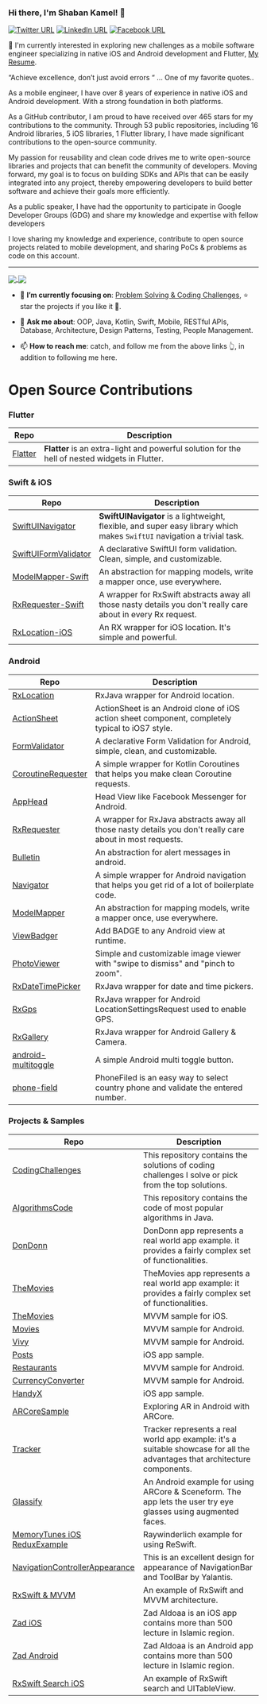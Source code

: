 ### Hi there, I'm Shaban Kamel! 👋

[![Twitter URL](https://img.shields.io/static/v1?color=red&label=Twitter%20&logo=twitter&logoColor=white&style=for-the-badge&message=Follow)](https://twitter.com/ShaAhKa)
[![LinkedIn URL](https://img.shields.io/static/v1?color=red&label=linkedin&logo=linkedin&logoColor=white&style=for-the-badge&message=Connect)](https://www.linkedin.com/in/shaban-kamel)
[![Facebook URL](https://img.shields.io/static/v1?color=red&label=Facebook&logo=Facebook&logoColor=white&style=for-the-badge&message=Connect)](https://www.facebook.com/sha.ka.165)

🤔 I'm currently interested in exploring new challenges as a mobile software engineer specializing in native iOS and Android development and Flutter, [My Resume](https://drive.google.com/file/d/12OrUUblKxuHg8baFt4xmtcNvEj9qjsUL/view?usp=sharing).

“Achieve excellence, don’t just avoid errors “ … One of my favorite quotes..

As a mobile engineer, I have over 8 years of experience in native iOS and Android development. With a strong foundation in both platforms. 

As a GitHub contributor, I am proud to have received over 465 stars for my contributions to the community. Through 53 public repositories, including 16 Android libraries, 5 iOS libraries, 1 Flutter library, I have made significant contributions to the open-source community.

My passion for reusability and clean code drives me to write open-source libraries and projects that can benefit the community of developers. Moving forward, my goal is to focus on building SDKs and APIs that can be easily integrated into any project, thereby empowering developers to build better software and achieve their goals more efficiently.

As a public speaker, I have had the opportunity to participate in Google Developer Groups (GDG) and share my knowledge and expertise with fellow developers

I love sharing my knowledge and experience, contribute to open source projects related to mobile development, and
sharing PoCs & problems as code on this account.


<hr/>
<a href="https://github.com/ShabanKamell/">
  <img align="center" src="https://github-readme-stats.vercel.app/api?username=ShabanKamell&count_private=true&include_all_commits=true&show_icons=true&theme=radical&hide_border=false" />
</a>
<a href="https://github.com/ShabanKamell/">
  <img align="center" src="https://github-readme-stats.vercel.app/api/top-langs/?username=ShabanKamell&layout=compact&theme=radical&hide_border=false" />
</a>

- 🎯 **I’m currently focusing
  on**: [Problem Solving & Coding Challenges](https://github.com/ShabanKamell/CodingChallenges), ⭐️ star the projects if
  you like it 🤩.

- 💬 **Ask me about**: OOP, Java, Kotlin, Swift, Mobile, RESTful APIs, Database, Architecture, Design Patterns, Testing,
  People Management.

- 📫 **How to reach me**: catch, and follow me from the above links 👆, in addition to following me here.

# Open Source Contributions

### Flutter

| **Repo**                                                  |                     **Description**                                                                             |
|-----------------------------------------------------------| -----------------------------------------------------------------------------------------------------------------------------------------------------------------------|
| [Flatter](https://pub.dev/packages/flatter) |  **Flatter** is an extra-light and powerful solution for the hell of nested widgets in Flutter.                                 |

### Swift & iOS

|       **Repo**                                                                   |                     **Description**                                                                             |
| ------------------------- | -----------------------------------------------------------------------------------------------------------------------------------------------------------------------|
|   [SwiftUINavigator](https://github.com/Open-Bytes/SwiftUINavigator)   |  **SwiftUINavigator** is a lightweight, flexible, and super easy library which makes `SwiftUI` navigation a trivial task.                                 |
|   [SwiftUIFormValidator](https://github.com/ShabanKamell/SwiftUIFormValidator)   |  A declarative SwiftUI form validation. <br /> Clean, simple, and customizable.                                 |
|   [ModelMapper-Swift](https://github.com/ShabanKamell/ModelMapper-Swift)         |  An abstraction for mapping models, write a mapper once, use everywhere.                                        |
|   [RxRequester-Swift](https://github.com/ShabanKamell/RxRequester-Swift)         |  A wrapper for RxSwift abstracts away all those nasty details you don't really care about in every Rx request.  |
|   [RxLocation-iOS](https://github.com/ShabanKamell/RxLocation-iOS)               |  An RX wrapper for iOS location. It's simple and powerful.                                                      |

### Android

|       **Repo**                                                                |                    **Description**                                                                            |
| ------------------------- | ------------------------------------------------------------------------------------------------------------------------------------------------------------------|
|   [RxLocation](https://github.com/ShabanKamell/RxLocation)                    | RxJava wrapper for Android location.                                                                          |
|   [ActionSheet](https://github.com/ShabanKamell/ActionSheet)                  | ActionSheet is an Android clone of iOS action sheet component, completely typical to iOS7 style.              |
|   [FormValidator](https://github.com/ShabanKamell/FormValidator)              | A declarative Form Validation for Android, simple, clean, and customizable.                                   |
|   [CoroutineRequester](https://github.com/ShabanKamell/CoroutineRequester)    | A simple wrapper for Kotlin Coroutines that helps you make clean Coroutine requests.                          |
|   [AppHead](https://github.com/ShabanKamell/AppHead)                          | Head View like Facebook Messenger for Android.                                                                |
|   [RxRequester](https://github.com/ShabanKamell/RxRequester)                  | A wrapper for RxJava abstracts away all those nasty details you don't really care about in most requests.     |
|   [Bulletin](https://github.com/ShabanKamell/Bulletin)                        | An abstraction for alert messages in android.                                                                 |
|   [Navigator](https://github.com/ShabanKamell/Navigator)                      | A simple wrapper for Android navigation that helps you get rid of a lot of boilerplate code.                  |
|   [ModelMapper](https://github.com/ShabanKamell/ModelMapper)                  | An abstraction for mapping models, write a mapper once, use everywhere.                                       |
|   [ViewBadger](https://github.com/ShabanKamell/ViewBadger)                    | Add BADGE to any Android view at runtime.                                                                     |
|   [PhotoViewer](https://github.com/ShabanKamell/PhotoViewer)                  | Simple and customizable image viewer with "swipe to dismiss" and "pinch to zoom".                             |
|   [RxDateTimePicker](https://github.com/ShabanKamell/RxDateTimePicker)        | RxJava wrapper for date and time pickers.                                                                     |
|   [RxGps](https://github.com/ShabanKamell/RxGps)                              | RxJava wrapper for Android LocationSettingsRequest used to enable GPS.                                        |
|   [RxGallery](https://github.com/ShabanKamell/RxGallery)                      | RxJava wrapper for Android Gallery & Camera.                                                                  |
|   [android-multitoggle](https://github.com/ShabanKamell/android-multitoggle)  | A simple Android multi toggle button.                                                                         |
|   [phone-field](https://github.com/ShabanKamell/phone-field)                  | PhoneFiled is an easy way to select country phone and validate the entered number.                            |

### Projects & Samples

|       **Repo**                                                                                       |                                   **Description**                                                                              |
| ---------------------------------------------------------------------------------------------------- | -------------------------------------------------------------------------------------------------------------------------------|
|   [CodingChallenges](https://github.com/ShabanKamell/CodingChallenges)                               | This repository contains the solutions of coding challenges I solve or pick from the top solutions.                            |
|   [AlgorithmsCode](https://github.com/ShabanKamell/AlgorithmsCode)                                   | This repository contains the code of most popular algorithms in Java.                                                          |
|   [DonDonn](https://github.com/ShabanKamell/DonDonn)                                                 | DonDonn app represents a real world app example. it provides a fairly complex set of functionalities.                          |
|   [TheMovies](https://github.com/ShabanKamell/TheMovies)                                             | TheMovies app represents a real world app example: it provides a fairly complex set of functionalities.                        |
|   [TheMovies](https://github.com/ShabanKamell/TheMovies_iOS)                                         | MVVM sample for iOS.                                                                                                           |
|   [Movies](https://github.com/ShabanKamell/Movies)                                                   | MVVM sample for Android.                                                                                                       |
|   [Vivy](https://github.com/ShabanKamell/Vivy)                                                       | MVVM sample for Android.                                                                                                       |
|   [Posts](https://github.com/ShabanKamell/Posts-iOS)                                                 | iOS app sample.                                                                                                                |
|   [Restaurants](https://github.com/ShabanKamell/Restaurants)                                         | MVVM sample for Android.                                                                                                       |
|   [CurrencyConverter](https://github.com/ShabanKamell/CurrencyConverter)                             | MVVM sample for Android.                                                                                                       |
|   [HandyX](https://github.com/ShabanKamell/HandyX)                                                   | iOS app sample.                                                                                                                |
|   [ARCoreSample](https://github.com/ShabanKamell/ARCoreSample)                                       | Exploring AR in Android with ARCore.                                                                                           |
|   [Tracker](https://github.com/ShabanKamell/Tracker)                                                 | Tracker represents a real world app example: it's a suitable showcase for all the advantages that architecture components.     |
|   [Glassify](https://github.com/ShabanKamell/Glassify)                                               | An Android example for using ARCore & Sceneform. The app lets the user try eye glasses using augmented faces.                  |
|   [MemoryTunes iOS ReduxExample](https://github.com/ShabanKamell/MemoryTunes_ioS_ReduxExample)       | Raywinderlich example for using ReSwift.                                                                                       |                                            
|   [NavigationControllerAppearance](https://github.com/ShabanKamell/NavigationControllerAppearance)   | This is an excellent design for appearance of NavigationBar and ToolBar by Yalantis.                                           |
|   [RxSwift & MVVM](https://github.com/ShabanKamell/rx_swift_mvvm)                                    | An example of RxSwift and MVVM architecture.                                                                                   |                                                                                         
|   [Zad iOS](https://github.com/ShabanKamell/zad_ios)                                                 | Zad Aldoaa is an iOS app contains more than 500 lecture in Islamic region.                                                     |
|   [Zad Android](https://github.com/ShabanKamell/zad)                                                 | Zad Aldoaa is an Android app contains more than 500 lecture in Islamic region.                                                 |
|   [RxSwift Search iOS](https://github.com/ShabanKamell/rx_swift_search_example)                      | An example of RxSwift search and UITableView.                                                                                  |

<!--
**ShabanKamell/ShabanKamell** is a ✨ _special_ ✨ repository because its `README.md` (this file) appears on your GitHub profile.

Here are some ideas to get you started:

- 🔭 I’m currently working on ...
- 🌱 I’m currently learning ...
- 👯 I’m looking to collaborate on ...
- 🤔 I’m looking for help with ...
- 💬 Ask me about ...
- 📫 How to reach me: ...
- 😄 Pronouns: ...
- ⚡ Fun fact: ...
-->
